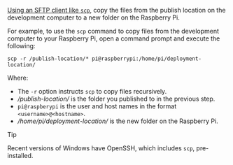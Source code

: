 [Using an SFTP client like `scp`](https://www.raspberrypi.com/documentation/computers/remote-access.html#using-secure-copy), copy the files from the publish location on the development computer to a new folder on the Raspberry Pi.

For example, to use the `scp` command to copy files from the development computer to your Raspberry Pi, open a command prompt and execute the following:

```console
scp -r /publish-location/* pi@raspberrypi:/home/pi/deployment-location/
```

Where:

- The `-r` option instructs `scp` to copy files recursively.
- */publish-location/* is the folder you published to in the previous step.
- `pi@raspberypi` is the user and host names in the format `<username>@<hostname>`.
- */home/pi/deployment-location/* is the new folder on the Raspberry Pi.

> [!TIP]
> Recent versions of Windows have OpenSSH, which includes `scp`, pre-installed.
